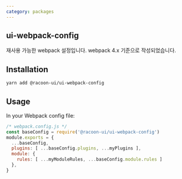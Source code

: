 ```yaml
---
category: packages
---
```


## ui-webpack-config

재사용 가능한 webpack 설정입니다. webpack 4.x 기준으로 작성되었습니다.

## Installation

```sh
yarn add @racoon-ui/ui-webpack-config
```

## Usage

In your Webpack config file:

```js
/* webpack.config.js */
const baseConfig = require('@racoon-ui/ui-webpack-config')
module.exports = {
  ...baseConfig,
  plugins: [ ...baseConfig.plugins, ...myPlugins ],
  module: {
    rules: [ ...myModuleRules, ...baseConfig.module.rules ]
  },
}
```
